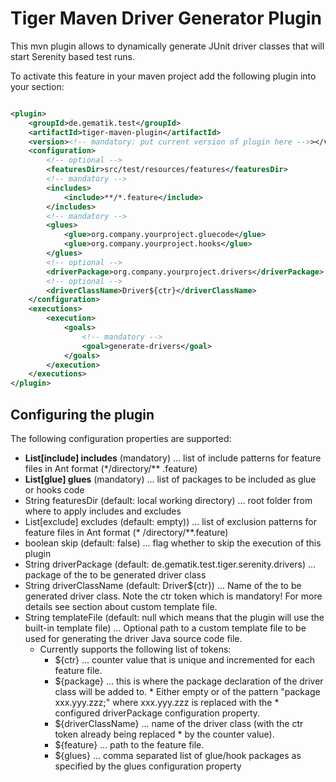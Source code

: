 # Tiger Maven Driver Generator Plugin

This mvn plugin allows to dynamically generate JUnit driver classes that will start Serenity based test runs.

To activate this feature in your maven project add the following plugin into your <build><plugins> section:

```xml

<plugin>
    <groupId>de.gematik.test</groupId>
    <artifactId>tiger-maven-plugin</artifactId>
    <version><!-- mandatory: put current version of plugin here -->></version>
    <configuration>
        <!-- optional -->
        <featuresDir>src/test/resources/features</featuresDir>
        <!-- mandatory -->
        <includes>
            <include>**/*.feature</include>
        </includes>
        <!-- mandatory -->
        <glues>
            <glue>org.company.yourproject.gluecode</glue>
            <glue>org.company.yourproject.hooks</glue>
        </glues>
        <!-- optional -->
        <driverPackage>org.company.yourproject.drivers</driverPackage>
        <!-- optional -->
        <driverClassName>Driver${ctr}</driverClassName>
    </configuration>
    <executions>
        <execution>
            <goals>
                <!-- mandatory -->
                <goal>generate-drivers</goal>
            </goals>
        </execution>
    </executions>
</plugin>
```

## Configuring the plugin

The following configuration properties are supported:

* **List[include] includes** (mandatory) ... list of include patterns for feature files in Ant format (*\/directory/**
  .feature)
* **List[glue] glues** (mandatory) ... list of packages to be included as glue or hooks code
* String featuresDir (default: local working directory) ... root folder from where to apply includes and excludes
* List[exclude] excludes (default: empty)) ... list of exclusion patterns for feature files in Ant format (*
  \/directory/**.feature)
* boolean skip (default: false) ... flag whether to skip the execution of this plugin
* String driverPackage (default: de.gematik.test.tiger.serenity.drivers) ... package of the to be generated driver class
* String driverClassName (default: Driver${ctr}) ... Name of the to be generated driver class. Note
  the ctr token which is mandatory! For more details see section about custom template file.
* String templateFile (default: null which means that the plugin will use the built-in template file) ... Optional path
  to a custom template file to be used for generating the driver Java source code file.
    * Currently supports the following list of tokens:
        * ${ctr} ... counter value that is unique and incremented for each feature file.
        * ${package} ... this is where the package declaration of the driver class will be added to. * Either empty or
          of the pattern "package xxx.yyy.zzz;" where xxx.yyy.zzz is replaced with the * configured driverPackage
          configuration property.
        * ${driverClassName} ... name of the driver class (with the ctr token already being replaced * by the counter
          value).
        * ${feature} ... path to the feature file.
        * ${glues} ... comma separated list of glue/hook packages as specified by the glues configuration property
